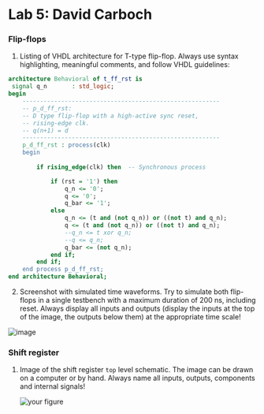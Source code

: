 # Lab 5: David Carboch

### Flip-flops

1. Listing of VHDL architecture for T-type flip-flop. Always use syntax highlighting, meaningful comments, and follow VHDL guidelines:

```vhdl
architecture Behavioral of t_ff_rst is
 signal q_n       : std_logic;
begin
    --------------------------------------------------------
    -- p_d_ff_rst:
    -- D type flip-flop with a high-active sync reset,
    -- rising-edge clk.
    -- q(n+1) = d
    --------------------------------------------------------
    p_d_ff_rst : process(clk)
    begin
    
        if rising_edge(clk) then  -- Synchronous process

            if (rst = '1') then
                q_n <= '0';
                q <= '0';
                q_bar <= '1';           
            else
                q_n <= (t and (not q_n)) or ((not t) and q_n);
                q <= (t and (not q_n)) or ((not t) and q_n);
                --q_n <= t xor q_n;
                --q <= q_n;
                q_bar <= (not q_n); 
            end if;
        end if;
    end process p_d_ff_rst;
end architecture Behavioral;
```

2. Screenshot with simulated time waveforms. Try to simulate both flip-flops in a single testbench with a maximum duration of 200 ns, including reset. Always display all inputs and outputs (display the inputs at the top of the image, the outputs below them) at the appropriate time scale!

  ![image](https://user-images.githubusercontent.com/99664755/158630665-98a12d46-9ca4-40ca-bf44-42f0ddcb3c56.png)


### Shift register

1. Image of the shift register `top` level schematic. The image can be drawn on a computer or by hand. Always name all inputs, outputs, components and internal signals!

   ![your figure]()
